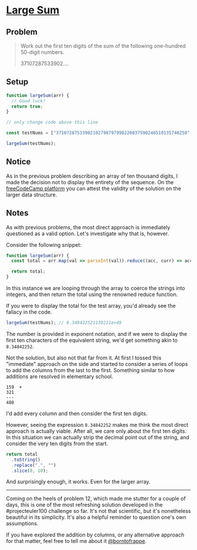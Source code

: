 # [Large Sum](https://www.freecodecamp.org/learn/coding-interview-prep/project-euler/problem-13-large-sum)

## Problem

> Work out the first ten digits of the sum of the following one-hundred 50-digit numbers.
>
> 37107287533902....

## Setup

```js
function largeSum(arr) {
  // Good luck!
  return true;
}

// only change code above this line

const testNums = ["37107287533902102798797998220837590246510135740250", "46376937677490009712648124896970078050417018260538"];

largeSum(testNums);
```

## Notice

As in the previous problem describing an array of ten thousand digits, I made the decision not to display the entirety of the sequence. On the [freeCodeCamp platform](https://www.freecodecamp.org/learn/coding-interview-prep/project-euler/problem-13-large-sum) you can attest the validity of the solution on the larger data structure.

## Notes

As with previous problems, the most direct approach is immediately questioned as a valid option. Let's investigate why that is, however.

Consider the following snippet:

```js
function largeSum(arr) {
  const total = arr.map(val => parseInt(val)).reduce((acc, curr) => acc + curr, 0);

  return total;
}
```

In this instance we are looping through the array to coerce the strings into integers, and then return the total using the renowned reduce function.

If you were to display the total for the test array, you'd already see the fallacy in the code.

```js
largeSum(testNums); // 8.348422521139211e+49
```

The number is provided in exponent notation, and if we were to display the first ten characters of the equivalent string, we'd get something akin to `8.34842252`.

Not the solution, but also not that far from it. At first I tossed this "immediate" approach on the side and started to consider a series of loops to add the columns from the last to the first. Something similar to how additions are resolved in elementary school.

```code
159  +
321
---
480
```

I'd add every column and then consider the first ten digits.

However, seeing the expression `8.34842252` makes me think the most direct approach is actually viable. After all, we care only about the first ten digits. In this situation we can actually strip the decimal point out of the string, and consider the very ten digits from the start.

```js
return total
  .toString()
  .replace(".", "")
  .slice(0, 10);
```

And surprisingly enough, it works. Even for the larger array.

---

Coming on the heels of problem 12, which made me stutter for a couple of days, this is one of the most refreshing solution developed in the #projecteuler100 challenge so far. It's not that scientific, but it's nonetheless beautiful in its simplicity. It's also a helpful reminder to question one's own assumptions.

If you have explored the addition by columns, or any alternative approach for that matter, feel free to tell me about it [@borntofrappe](https://twitter.com/borntofrappe).
